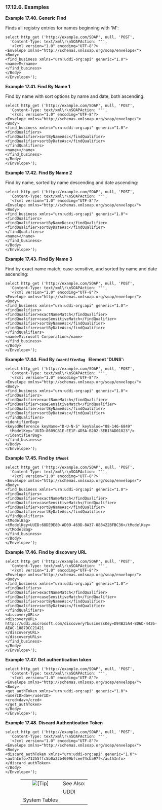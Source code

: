 <div id="uddiexamples" class="section">

<div class="titlepage">

<div>

<div>

### 17.12.6. Examples

</div>

</div>

</div>

<div id="ex_uddi_genfind" class="example">

**Example 17.40. Generic Find**

<div class="example-contents">

Finds all registry entries for names beginning with 'M':

``` programlisting
select http_get ('http://example.com/SOAP', null, 'POST',
  'Content-Type: text/xml\r\nSOAPAction: ""',
  '<?xml version="1.0" encoding="UTF-8"?>
<Envelope xmlns="http://schemas.xmlsoap.org/soap/envelope/">
<Body>
<find_business xmlns="urn:uddi-org:api" generic="1.0">
<name>M</name>
</find_business>
</Body>
</Envelope>');
```

</div>

</div>

  

<div id="ex_uddi_findbyname1" class="example">

**Example 17.41. Find By Name 1**

<div class="example-contents">

Find by name with sort options by name and date, both ascending:

``` programlisting
select http_get ('http://example.com/SOAP', null, 'POST',
  'Content-Type: text/xml\r\nSOAPAction: ""',
  '<?xml version="1.0" encoding="UTF-8"?>
<Envelope xmlns="http://schemas.xmlsoap.org/soap/envelope/">
<Body>
<find_business xmlns="urn:uddi-org:api" generic="1.0">
<findQualifiers>
<findQualifier>sortByNameAsc</findQualifier>
<findQualifier>sortByDateAsc</findQualifier>
</findQualifiers>
<name></name>
</find_business>
</Body>
</Envelope>');
```

</div>

</div>

  

<div id="ex_uddi_findbyname2" class="example">

**Example 17.42. Find By Name 2**

<div class="example-contents">

Find by name, sorted by name descending and date ascending:

``` programlisting
select http_get ('http://example.com/SOAP', null, 'POST',
  'Content-Type: text/xml\r\nSOAPAction: ""',
  '<?xml version="1.0" encoding="UTF-8"?>
<Envelope xmlns="http://schemas.xmlsoap.org/soap/envelope/">
<Body>
<find_business xmlns="urn:uddi-org:api" generic="1.0">
<findQualifiers>
<findQualifier>sortByNameDesc</findQualifier>
<findQualifier>sortByDateAsc</findQualifier>
</findQualifiers>
<name></name>
</find_business>
</Body>
</Envelope>');
```

</div>

</div>

  

<div id="ex_uddi_findbynameematch" class="example">

**Example 17.43. Find By Name 3**

<div class="example-contents">

Find by exact name match, case-sensitive, and sorted by name and date
ascending:

``` programlisting
select http_get ('http://example.com/SOAP', null, 'POST',
  'Content-Type: text/xml\r\nSOAPAction: ""',
  '<?xml version="1.0" encoding="UTF-8"?>
<Envelope xmlns="http://schemas.xmlsoap.org/soap/envelope/">
<Body>
<find_business xmlns="urn:uddi-org:api" generic="1.0">
<findQualifiers>
<findQualifier>exactNameMatch</findQualifier>
<findQualifier>caseSensitiveMatch</findQualifier>
<findQualifier>sortByNameAsc</findQualifier>
<findQualifier>sortByDateAsc</findQualifier>
</findQualifiers>
<name>Microsoft Corporation</name>
</find_business>
</Body>
</Envelope>');
```

</div>

</div>

  

<div id="ex_uddi_findbyidbay" class="example">

**Example 17.44. Find By *`identifierBag `* Element 'DUNS':**

<div class="example-contents">

``` programlisting
select http_get ('http://example.com/SOAP', null, 'POST',
  'Content-Type: text/xml\r\nSOAPAction: ""',
  '<?xml version="1.0" encoding="UTF-8"?>
<Envelope xmlns="http://schemas.xmlsoap.org/soap/envelope/">
<Body>
<find_business xmlns="urn:uddi-org:api" generic="1.0">
<findQualifiers>
<findQualifier>exactNameMatch</findQualifier>
<findQualifier>caseSensitiveMatch</findQualifier>
<findQualifier>sortByNameAsc</findQualifier>
<findQualifier>sortByDateAsc</findQualifier>
</findQualifiers>
<identifierBag>
<keyedReference keyName="D-U-N-S" keyValue="08-146-6849"
  tModelKey="UUID:8609C81E-EE1F-4D5A-B202-3EB13AD01823"/>
</identifierBag>
</find_business>
</Body>
</Envelope>');
```

</div>

</div>

  

<div id="ex_uddi_findbytmodel" class="example">

**Example 17.45. Find by *`tModel `***

<div class="example-contents">

``` programlisting
select http_get ('http://example.com/SOAP', null, 'POST',
  'Content-Type: text/xml\r\nSOAPAction: ""',
  '<?xml version="1.0" encoding="UTF-8"?>
<Envelope xmlns="http://schemas.xmlsoap.org/soap/envelope/">
<Body>
<find_business xmlns="urn:uddi-org:api" generic="1.0">
<findQualifiers>
<findQualifier>exactNameMatch</findQualifier>
<findQualifier>caseSensitiveMatch</findQualifier>
<findQualifier>sortByNameAsc</findQualifier>
<findQualifier>sortByDateAsc</findQualifier>
</findQualifiers>
<tModelBag>
<tModelKey>UUID:68DE9E80-AD09-469D-8A37-088422BFBC36</tModelKey>
</tModelBag>
</find_business>
</Body>
</Envelope>');
```

</div>

</div>

  

<div id="ex_uddi_findbydiscovery" class="example">

**Example 17.46. Find by discovery URL**

<div class="example-contents">

``` programlisting
select http_get ('http://example.com/SOAP', null, 'POST',
  'Content-Type: text/xml\r\nSOAPAction: ""',
  '<?xml version="1.0" encoding="UTF-8"?>
<Envelope xmlns="http://schemas.xmlsoap.org/soap/envelope/">
<Body>
<find_business xmlns="urn:uddi-org:api" generic="1.0">
<findQualifiers>
<findQualifier>exactNameMatch</findQualifier>
<findQualifier>caseSensitiveMatch</findQualifier>
<findQualifier>sortByNameAsc</findQualifier>
<findQualifier>sortByDateAsc</findQualifier>
</findQualifiers>
<discoveryURLs>
<discoveryURL>
http://uddi.microsoft.com/discovery?businessKey=D94B25A4-BD6D-4426-AEAC-1087DCC21421
</discoveryURL>
</discoveryURLs>
</find_business>
</Body>
</Envelope>');
```

</div>

</div>

  

<div id="ex_uddi_getauth" class="example">

**Example 17.47. Get authentication token**

<div class="example-contents">

``` programlisting
select http_get ('http://example.com/SOAP', null, 'POST',
  'Content-Type: text/xml\r\nSOAPAction: ""',
  '<?xml version="1.0" encoding="UTF-8"?>
<Envelope xmlns="http://schemas.xmlsoap.org/soap/envelope/">
<Body>
<get_authToken xmlns="urn:uddi-org:api" generic="1.0">
<userID>dav</userID>
<cred>dav</cred>
</get_authToken>
</Body>
</Envelope>');
```

</div>

</div>

  

<div id="ex_uddi_discardauth" class="example">

**Example 17.48. Discard Authentication Token**

<div class="example-contents">

``` programlisting
select http_get ('http://example.com/SOAP', null, 'POST',
  'Content-Type: text/xml\r\nSOAPAction: ""',
  '<?xml version="1.0" encoding="UTF-8"?>
<Envelope xmlns="http://schemas.xmlsoap.org/soap/envelope/">
<Body>
<discard_authToken xmlns="urn:uddi-org:api" generic="1.0">
<authInfo>71255ffc5b0a22b4699bfcee74cba97f</authInfo>
</discard_authToken>
</Body>
</Envelope>');
```

</div>

</div>

  

<div class="tip" style="margin-left: 0.5in; margin-right: 0.5in;">

|                            |                                                                         |
|:--------------------------:|:------------------------------------------------------------------------|
| ![\[Tip\]](images/tip.png) | See Also:                                                               |
|                            | <a href="uddischema.html" class="link" title="23.6.6. UDDI Schema">UDDI 
                              System Tables</a>                                                        |

</div>

</div>
